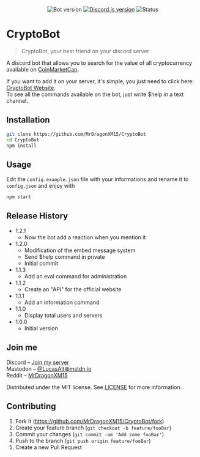 <p align="center">
   <img src="https://img.shields.io/badge/Bot_Version-1.2.0-lightgrey.svg?style=for-the-badge" alt="Bot version"></img>
   <a href="https://discord.js.org/" target="_blank"><img src="https://img.shields.io/badge/discord.js-11.2.1-blue.svg?style=for-the-badge" alt="Discord.js version"></img></a>
   <img src="https://img.shields.io/badge/Status-Online-brightgreen.svg?style=for-the-badge" alt="Status"></img>
</p>

# CryptoBot
> CryptoBot, your best friend on your discord server

A discord bot that allows you to search for the value of all cryptocurrency available on [CoinMarketCap](https://coinmarketcap.com/).

If you want to add it on your server, it's simple, you just need to click here: [CryptoBot Website](https://cryptobot.lucasalt.fr).<br>
To see all the commands available on the bot, just write $help in a text channel.

## Installation

```sh
git clone https://github.com/MrDragonXM15/CryptoBot
cd CryptoBot
npm install
```

## Usage

Edit the `config.example.json` file with your informations and rename it to `config.json` and enjoy with

```sh
npm start
```

## Release History
* 1.2.1
    * Now the bot add a reaction when you mention it
* 1.2.0
    * Modification of the embed message system
    * Send $help command in private
    * Initial commit
* 1.1.3
    * Add an eval command for administration
* 1.1.2
    * Create an "API" for the official website
* 1.1.1
    * Add an information command
* 1.1.0
    * Display total users and servers
* 1.0.0
    * Initial version

## Join me

Discord – [Join my server](https://discord.gg/4HqYAjy)<br>
Mastodon – [@LucasAlt@mstdn.io](https://mstdn.io/@lucasalt)<br>
Reddit – [MrDragonXM15](https://www.reddit.com/user/MrDragonXM15/)

Distributed under the MIT license. See [LICENSE](https://github.com/MrDragonXM15/CryptoBot/blob/master/LICENSE) for more information.

## Contributing

1. Fork it (<https://github.com/MrDragonXM15/CryptoBot/fork>)
2. Create your feature branch (`git checkout -b feature/fooBar`)
3. Commit your changes (`git commit -am 'Add some fooBar'`)
4. Push to the branch (`git push origin feature/fooBar`)
5. Create a new Pull Request
